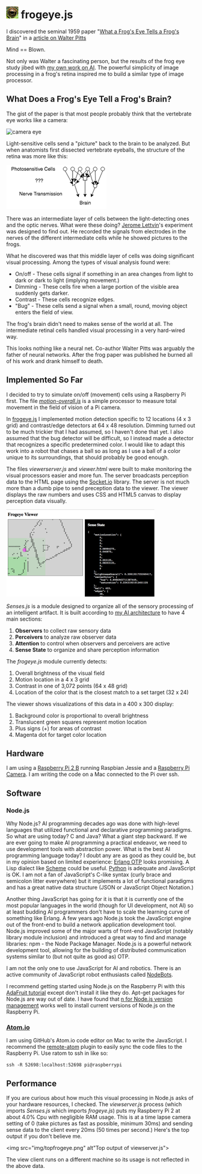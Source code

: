 # <img src="img/favicon.png" alt=""> frogeye.js

I discovered the seminal 1959 paper "[What a Frog's Eye Tells a Frog's Brain](http://neuromajor.ucr.edu/courses/WhatTheFrogsEyeTellsTheFrogsBrain.pdf)" in a [article on Walter Pitts](http://nautil.us/issue/21/information/the-man-who-tried-to-redeem-the-world-with-logic)

Mind == Blown.

Not only was Walter a fascinating person, but the results of the frog eye study jibed with [my own work on AI](http://behaviorallogic.com/foundation). The powerful simplicity of image processing in a frog's retina inspired me to build a similar type of image processor.

## What Does a Frog's Eye Tell a Frog's Brain?

The gist of the paper is that most people probably think that the vertebrate eye works like a camera:

<img src="img/retina1.png" alt="camera eye">

Light-sensitive cells send a "picture" back to the brain to be analyzed. But when anatomists first dissected vertebrate eyeballs, the structure of the retina was more like this:

<img src="img/retina2.png" alt="intermediate processing">

There was an intermediate layer of cells between the light-detecting ones and the optic nerves. What were these doing? [Jerome Lettvin](https://www.technologyreview.com/s/508376/in-a-frogs-eye/)'s experiment was designed to find out. He recorded the signals from electrodes in the nerves of the different intermediate cells while he showed pictures to the frogs.

What he discovered was that this middle layer of cells was doing significant visual processing. Among the types of visual analysis found were:

* On/off - These cells signal if something in an area changes from light to dark or dark to light (implying movement.)
* Dimming - These cells fire when a large portion of the visible area suddenly gets darker.
* Contrast - These cells recognize edges.
* "Bug" - These cells send a signal when a small, round, moving object enters the field of view.

The frog's brain didn't need to makes sense of the world at all. The intermediate retinal cells handled visual processing in a very hard-wired way.

This looks nothing like a neural net. Co-author Walter Pitts was arguably the father of neural networks. After the frog paper was published he burned all of his work and drank himself to death.

## Implemented So Far

I decided to try to simulate on/off (movement) cells using a Raspberry Pi first. The file *[motion-overall.js](https://github.com/chrisbroski/frogeye/blob/master/motion-overall.js)* is a simple processor to measure total movement in the field of vision of a Pi camera.

In [frogeye.js](https://github.com/chrisbroski/frogeye/blob/master/frogeye.js) I implemented motion detection specific to 12 locations (4 x 3 grid) and contrast/edge detectors at 64 x 48 resolution. Dimming turned out to be much trickier that I had assumed, so I haven't done that yet. I also assumed that the bug detector will be difficult, so I instead made a detector that recognizes a specific predetermined color. I would like to adapt this work into a robot that chases a ball so as long as I use a ball of a color unique to its surroundings, that should probably be good enough.

The files *viewerserver.js* and *viewer.html* were built to make monitoring the visual processors easier and more fun. The server broadcasts perception data to the HTML page using the [Socket.io](http://socket.io/) library. The server is not much more than a dumb pipe to send preception data to the viewer. The viewer displays the raw numbers and uses CSS and HTML5 canvas to display perception data visually.

<img src="img/viewer_screenshot.png" alt="Frogeye viewer screenshot">

*Senses.js* is a module designed to organize all of the sensory processing of an intelligent artifact. It is built according to [my AI architecture](http://behaviorallogic.com/api/spec) to have 4 main sections:

1. **Observers** to collect raw sensory data
2. **Perceivers** to analyze raw observer data
3. **Attention** to control when observers and perceivers are active
4. **Sense State** to organize and share perception information

The *frogeye.js* module currently detects:

1. Overall brightness of the visual field
2. Motion location in a 4 x 3 grid
3. Contrast in one of 3,072 points (64 x 48 grid)
4. Location of the color that is the closest match to a set target (32 x 24)

The viewer shows visualizations of this data in a 400 x 300 display:

1. Background color is proportional to overall brightness
2. Translucent green squares represent motion location
3. Plus signs (\+) for areas of contrast
4. Magenta dot for target color location

## Hardware

I am using a [Raspberry Pi 2 B](https://www.raspberrypi.org/products/raspberry-pi-2-model-b/) running Raspbian Jessie and a [Raspberry Pi Camera](https://www.raspberrypi.org/products/camera-module/). I am writing the code on a Mac connected to the Pi over ssh.

## Software

### Node.js

Why Node.js? AI programming decades ago was done with high-level languages that utilized functional and declarative programming paradigms. So what are using today? C and Java? What a giant step backward. If we are ever going to make AI programming a practical endeavor, we need to use development tools with abstraction power. What is the best AI programming language today? I doubt any are as good as they could be, but in my opinion based on limited experience: [Erlang OTP](http://erlang.org/doc/) looks promising. A Lisp dialect like [Scheme](http://www.schemers.org/) could be useful. [Python](https://www.python.org/) is adequate and JavaScript is OK. I am not a fan of JavaScript's C-like syntax (curly brace and semicolon litter everywhere) but it implements a lot of functional paradigms and has a great native data structure (JSON or JavaScript Object Notation.)

Another thing JavaScript has going for it is that it is currently one of the most popular languages in the world (though for UI development, not AI) so at least budding AI programmers don't have to scale the learning curve of something like Erlang. A few years ago Node.js took the JavaScript engine out of the front-end to build a network application development tool. Node.js improved some of the major warts of front-end JavaScript (notably library module inclusion) and introduced a great way to find and manage libraries: npm - the Node Package Manager. Node.js is a powerful network development tool, allowing for the building of distributed communication systems similar to (but not quite as good as) OTP.

I am not the only one to use JavaScript for AI and robotics. There is an active community of JavaScript robot enthusiasts called [NodeBots](http://nodebots.io/).

I recommend getting started using Node.js on the Raspberry Pi with this [AdaFruit tutorial](https://learn.adafruit.com/node-embedded-development/installing-node-dot-js) except don't install it like they do. Apt-get packages for Node.js are way out of date. I have found that [n for Node.js version management](https://github.com/tj/n) works well to install current versions of Node.js on the Raspberry Pi.

### [Atom.io](http://atom.io/)

I am using GitHub's Atom.io code editor on Mac to write the JavaScript. I recommend the [remote-atom](https://atom.io/packages/remote-atom) plugin to easily sync the code files to the Raspberry Pi. Use ratom to ssh in like so:

    ssh -R 52698:localhost:52698 pi@raspberrypi

## Performance

If you are curious about how much this visual processing in Node.js asks of your hardware resources, I checked. The *viewserver.js* process (which imports *Senses.js* which imports *frogeye.js*) puts my Raspberry Pi 2 at about 4.0% Cpu with negligible RAM usage. This is at a time lapse camera setting of 0 (take pictures as fast as possible, minimum 30ms) and sending sense data to the client every 20ms (50 times per second.) Here's the top output if you don't believe me.

<img src="img/topfrogeye.png" alt"Top output of viewserver.js">

The view client runs on a different machine so its usage is not reflected in the above data.
